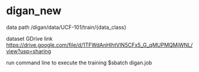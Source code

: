 # digan_new

data path 
/digan/data/UCF-101/train/{data_class}

dataset GDrive link 
https://drive.google.com/file/d/1TFWdAnHlhtVlN5CFx5_G_qMUPMQMjWNL/view?usp=sharing

run command line to execute the training
$sbatch digan.job 
